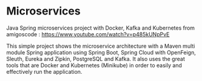 # Microservices
Java Spring microservices project with Docker, Kafka and Kubernetes from amigoscode : https://www.youtube.com/watch?v=p485kUNpPvE


This simple project shows the microservice architecture with a Maven multi module Spring application using Spring Boot, Spring Cloud with OpenFeign, Sleuth, Eureka and Zipkin, PostgreSQL and Kafka.
It also uses the great tools that are Docker and Kubernetes (Minikube) in order to easily and effectively run the application.
